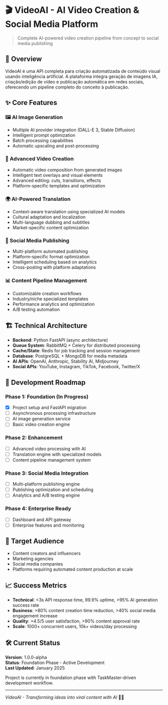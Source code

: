 # 🎬 VideoAI - AI Video Creation & Social Media Platform

> Complete AI-powered video creation pipeline from concept to social media publishing

## 🌟 Overview

VideoAI é uma API completa para criação automatizada de conteúdo visual usando inteligência artificial. A plataforma integra geração de imagens IA, criação/edição de vídeo e publicação automática em redes sociais, oferecendo um pipeline completo do conceito à publicação.

## ✨ Core Features

### 🖼️ AI Image Generation
- Multiple AI provider integration (DALL-E 3, Stable Diffusion)
- Intelligent prompt optimization 
- Batch processing capabilities
- Automatic upscaling and post-processing

### 🎥 Advanced Video Creation
- Automatic video composition from generated images
- Intelligent text overlays and visual elements
- Advanced editing: cuts, transitions, effects
- Platform-specific templates and optimization

### 🌍 AI-Powered Translation
- Context-aware translation using specialized AI models
- Cultural adaptation and localization
- Multi-language dubbing and subtitles
- Market-specific content optimization

### 📱 Social Media Publishing
- Multi-platform automated publishing
- Platform-specific format optimization
- Intelligent scheduling based on analytics
- Cross-posting with platform adaptations

### 📊 Content Pipeline Management
- Customizable creation workflows
- Industry/niche specialized templates
- Performance analytics and optimization
- A/B testing automation

## 🏗️ Technical Architecture

- **Backend**: Python FastAPI (async architecture)
- **Queue System**: RabbitMQ + Celery for distributed processing
- **Cache/State**: Redis for job tracking and session management
- **Database**: PostgreSQL + MongoDB for media metadata
- **AI APIs**: OpenAI, Anthropic, Stability AI, Midjourney
- **Social APIs**: YouTube, Instagram, TikTok, Facebook, Twitter/X

## 🚀 Development Roadmap

### Phase 1: Foundation (In Progress)
- [x] Project setup and FastAPI migration
- [ ] Asynchronous processing infrastructure
- [ ] AI image generation service
- [ ] Basic video creation engine

### Phase 2: Enhancement
- [ ] Advanced video processing with AI
- [ ] Translation engine with specialized models
- [ ] Content pipeline management system

### Phase 3: Social Media Integration
- [ ] Multi-platform publishing engine
- [ ] Publishing optimization and scheduling
- [ ] Analytics and A/B testing engine

### Phase 4: Enterprise Ready
- [ ] Dashboard and API gateway
- [ ] Enterprise features and monitoring

## 🎯 Target Audience

- Content creators and influencers
- Marketing agencies
- Social media companies
- Platforms requiring automated content production at scale

## 📈 Success Metrics

- **Technical**: <3s API response time, 99.9% uptime, >95% AI generation success rate
- **Business**: >80% content creation time reduction, >40% social media engagement increase
- **Quality**: >4.5/5 user satisfaction, >90% content approval rate
- **Scale**: 1000+ concurrent users, 10k+ videos/day processing

## 🛠️ Current Status

**Version**: 1.0.0-alpha  
**Status**: Foundation Phase - Active Development  
**Last Updated**: January 2025

Project is currently in foundation phase with TaskMaster-driven development workflow.

---

*VideoAI - Transforming ideas into viral content with AI* 🚀✨
